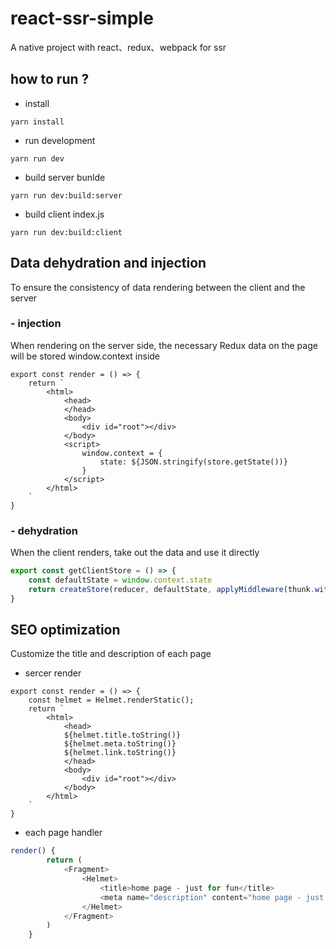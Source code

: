 # react-ssr-simple
A native project with react、redux、webpack for ssr

## how to run ?

- install
```
yarn install
```

- run development
```
yarn run dev
```

- build server bunlde
```
yarn run dev:build:server
```

- build client index.js
```
yarn run dev:build:client
```

## Data dehydration and injection

To ensure the consistency of data rendering between the client and the server

### - injection

When rendering on the server side, the necessary Redux data on the page will be stored window.context inside


```JS
export const render = () => {
    return `
        <html>
            <head>
            </head>
            <body>
                <div id="root"></div>
            </body>
            <script>
                window.context = {
                    state: ${JSON.stringify(store.getState())}
                }
            </script>
        </html>
    `
}
```


### - dehydration

When the client renders, take out the data and use it directly

```js
export const getClientStore = () => {
    const defaultState = window.context.state
    return createStore(reducer, defaultState, applyMiddleware(thunk.withExtraArgument(clientAxios)))
}
```

## SEO optimization

Customize the title and description of each page

- sercer render

```JS
export const render = () => {
    const helmet = Helmet.renderStatic();
    return `
        <html>
            <head>
            ${helmet.title.toString()}
            ${helmet.meta.toString()}
            ${helmet.link.toString()}
            </head>
            <body>
                <div id="root"></div>
            </body>
        </html>
    `
}
```

- each page handler

```js
render() {
        return (
            <Fragment>
                <Helmet>
                    <title>home page - just for fun</title>
                    <meta name="description" content="home page - just for fun"></meta>
                </Helmet>
            </Fragment>
        )
    }
```
